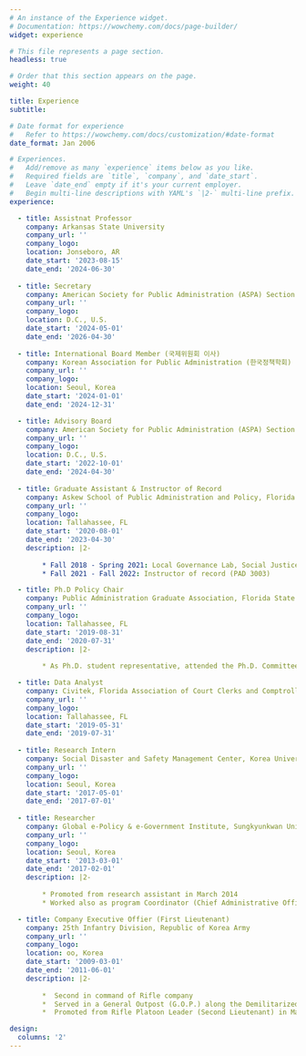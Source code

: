 ```yaml
---
# An instance of the Experience widget.
# Documentation: https://wowchemy.com/docs/page-builder/
widget: experience

# This file represents a page section.
headless: true

# Order that this section appears on the page.
weight: 40

title: Experience
subtitle:

# Date format for experience
#   Refer to https://wowchemy.com/docs/customization/#date-format
date_format: Jan 2006

# Experiences.
#   Add/remove as many `experience` items below as you like.
#   Required fields are `title`, `company`, and `date_start`.
#   Leave `date_end` empty if it's your current employer.
#   Begin multi-line descriptions with YAML's `|2-` multi-line prefix.
experience:

  - title: Assistnat Professor
    company: Arkansas State University
    company_url: ''
    company_logo: 
    location: Jonseboro, AR
    date_start: '2023-08-15'
    date_end: '2024-06-30'
    
  - title: Secretary
    company: American Society for Public Administration (ASPA) Section on Korean Public Administration
    company_url: ''
    company_logo: 
    location: D.C., U.S.
    date_start: '2024-05-01'
    date_end: '2026-04-30'
 
  - title: International Board Member (국제위원회 이사)
    company: Korean Association for Public Administration (한국정책학회)
    company_url: ''
    company_logo: 
    location: Seoul, Korea
    date_start: '2024-01-01'
    date_end: '2024-12-31'

  - title: Advisory Board
    company: American Society for Public Administration (ASPA) Section on Korean Public Administration
    company_url: ''
    company_logo: 
    location: D.C., U.S.
    date_start: '2022-10-01'
    date_end: '2024-04-30'
    
  - title: Graduate Assistant & Instructor of Record 
    company: Askew School of Public Administration and Policy, Florida State University
    company_url: ''
    company_logo: 
    location: Tallahassee, FL
    date_start: '2020-08-01'
    date_end: '2023-04-30'
    description: |2-
    
        * Fall 2018 - Spring 2021: Local Governance Lab, Social Justice Lab
        * Fall 2021 - Fall 2022: Instructor of record (PAD 3003)

  - title: Ph.D Policy Chair 
    company: Public Administration Graduate Association, Florida State University
    company_url: ''
    company_logo: 
    location: Tallahassee, FL
    date_start: '2019-08-31'
    date_end: '2020-07-31'
    description: |2-
    
        * As Ph.D. student representative, attended the Ph.D. Committee meetings at the Reubin O’D. Askew School of Public Administration and Policy  

  - title: Data Analyst 
    company: Civitek, Florida Association of Court Clerks and Comptrollers
    company_url: ''
    company_logo: 
    location: Tallahassee, FL
    date_start: '2019-05-31'
    date_end: '2019-07-31'
       
  - title: Research Intern 
    company: Social Disaster and Safety Management Center, Korea University
    company_url: ''
    company_logo: 
    location: Seoul, Korea
    date_start: '2017-05-01'
    date_end: '2017-07-01'
 
  - title: Researcher 
    company: Global e-Policy & e-Government Institute, Sungkyunkwan University
    company_url: ''
    company_logo: 
    location: Seoul, Korea
    date_start: '2013-03-01'
    date_end: '2017-02-01'
    description: |2-
    
        * Promoted from research assistant in March 2014
        * Worked also as program Coordinator (Chief Administrative Officer) of Master’s Degree Program on Global e-Government & e-Policy which was fully funded by the South Korea Government for international development

  - title: Company Executive Offier (First Lieutenant) 
    company: 25th Infantry Division, Republic of Korea Army
    company_url: ''
    company_logo: 
    location: oo, Korea
    date_start: '2009-03-01'
    date_end: '2011-06-01'
    description: |2-
    
        *  Second in command of Rifle company
        *  Served in a General Outpost (G.O.P.) along the Demilitarized Zone (D.M.Z.)
        *  Promoted from Rifle Platoon Leader (Second Lieutenant) in March 2010

design:
  columns: '2'
---
```

